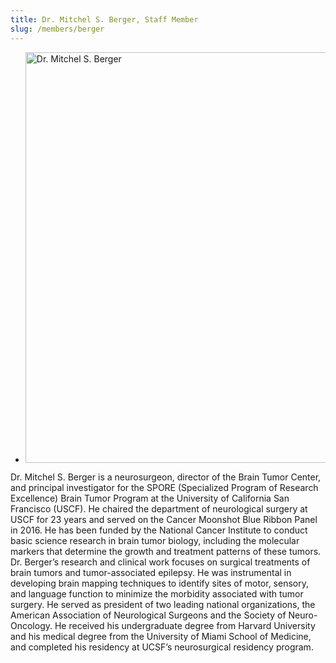 ```yaml
---
title: Dr. Mitchel S. Berger, Staff Member
slug: /members/berger
---
```


<div class="view-pcp-members single-member">
          <ul class="row">
						<li class="member">
          		<div class="member-image">
									<img typeof="foaf:Image" src="./../images/bergerm_headshot-squarecrop_2_0.png" width="657" height="657" alt="Dr. Mitchel S. Berger">
							</div>
						</li>
      </ul>
</div>

Dr. Mitchel S. Berger is a neurosurgeon, director of the Brain Tumor Center, and principal investigator for the SPORE (Specialized Program of Research Excellence) Brain Tumor Program at the University of California San Francisco (USCF). He chaired the department of neurological surgery at USCF for 23 years and served on the Cancer Moonshot Blue Ribbon Panel in 2016. He has been funded by the National Cancer Institute to conduct basic science research in brain tumor biology, including the molecular markers that determine the growth and treatment patterns of these tumors. Dr. Berger’s research and clinical work focuses on surgical treatments of brain tumors and tumor-associated epilepsy. He was instrumental in developing brain mapping techniques to identify sites of motor, sensory, and language function to minimize the morbidity associated with tumor surgery. He served as president of two leading national organizations, the American Association of Neurological Surgeons and the Society of Neuro-Oncology. He received his undergraduate degree from Harvard University and his medical degree from the University of Miami School of Medicine, and completed his residency at UCSF’s neurosurgical residency program.
